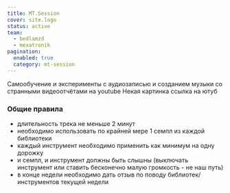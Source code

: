 ```yaml
---
title: MT.Session
cover: site.logo
status: active
team:
  - bedlamzd
  - mexatronik
pagination:
  enabled: true
  category: mt-session
---
```


Самообучение и эксперименты с аудиозаписью и созданием музыки со странными видеоотчётами на youtube
Некая картинка
ссылка на ютуб

### Общие правила
- длительность трека не меньше 2 минут
- необходимо использовать по крайней мере 1 семпл из каждой библиотеки
- каждый инструмент необходимо применить как минимум на одну дорожку
- и семпл, и инструмент должны быть слышны (выключать инструмент или ставить бесконечно малую громкость - не наш путь)
- в конце недели необходимо дать отзыв по поводу библиотек/инструментов текущей недели

